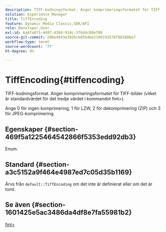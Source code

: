 ```yaml
---
description: TIFF-kodningsformat. Anger komprimeringsformatet för TIFF-bilder (vilket är standardvärdet för det tredje värdet i kommandot fmt=).
solution: Experience Manager
title: TiffEncoding
feature: Dynamic Media Classic,SDK/API
role: Developer,User
exl-id: 6a6fa8f5-4497-438d-914c-3f6d4c08ef09
source-git-commit: 206e4643e3926cb85b4be2189743578f88180be7
workflow-type: tm+mt
source-wordcount: '77'
ht-degree: 0%

---
```


# TiffEncoding{#tiffencoding}

TIFF-kodningsformat. Anger komprimeringsformatet för TIFF-bilder (vilket är standardvärdet för det tredje värdet i kommandot fmt=).

Ange 0 för ingen komprimering, 1 för LZW, 2 för dekomprimering (ZIP) och 3 för JPEG-komprimering.

## Egenskaper {#section-469f5a1225464542866f5353edd92db3}

Enum.

## Standard {#section-a3c5152a9f464e4987ed7c05d35b1169}

Ärvs från `default::TiffEncoding` om det inte är definierat eller om det är tomt.

## Se även {#section-1601425e5ac3486da4df8e7fa55981b2}

[fmt=](../../../../../ir-api/http-protocol/image-rendering-api-ref/c-ir-http-protocol-ref/c-ir-http-protocol-command-reference/r-ir-fmt.md#reference-4c743f67d56b47c5b774fcc900ff758c)
